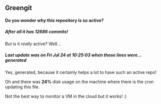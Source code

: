## Greengit

#### Do you wonder why this repository is so active?

##### After all it has 12686 commits!

But is it *really* active? Well...

##### Last update was on Fri Jul 24 at 10:25:03 when those lines were... generated

Yes, generated, because it certainly helps a lot to have such an active repo!

Oh and there was **24%** disk usage on the machine
where there is the cron updating this file.

Not the best way to monitor a VM in the cloud but it works! :)

